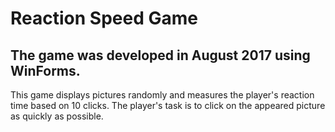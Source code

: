 # Reaction Speed Game
## The game was developed in August 2017 using WinForms.
This game displays pictures randomly and measures the player's reaction time based on 10 clicks. 
The player's task is to click on the appeared picture as quickly as possible.
